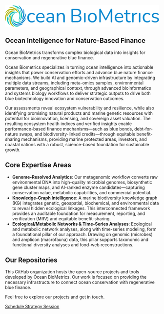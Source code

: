 ![Ocean BioMetrics Logo](imgs/OBM_logo.png)

## Ocean Intelligence for Nature-Based Finance

Ocean BioMetrics transforms complex biological data into insights for conservation and regenerative blue finance.

Ocean Biometrics specializes in turning ocean intelligence into actionable insights that power conservation efforts and advance blue nature finance mechanisms. We build AI and genomic-driven infrastructure by integrating multiple data streams, including meta-omics samples, environmental parameters, and geographical context, through advanced bioinformatics and systems biology workflows to deliver strategic outputs to drive both blue biotechnology innovation and conservation outcomes.

Our assessments reveal ecosystem vulnerability and resilience, while also identifying promising natural products and marine genetic resources with potential for bioinnovation, licensing, and sovereign asset valuation. The resulting ecosystem health indices and verified insights enable performance-based finance mechanisms—such as blue bonds, debt-for-nature swaps, and biodiversity-linked credits—through equitable benefit-sharing mechanisms, providing marine protected areas, investors, and coastal nations with a robust, science-based foundation for sustainable growth.

## Core Expertise Areas

-   **Genome-Resolved Analytics**: Our metagenomic workflow converts raw environmental DNA into high-quality microbial genomes, biosynthetic gene cluster maps, and AI-ranked enzyme candidates—capturing conservation value, metabolic capabilities, and commercial potential.
-   **Knowledge-Graph Intelligence**: A marine biodiversity knowledge graph (KG) integrates genetic, geospatial, biochemical, and environmental data to reveal hidden ecological linkages. This interconnected framework provides an auditable foundation for measurement, reporting, and verification (MRV) and equitable benefit-sharing.
-   **Ecological/Metabolic Networks & Time-Series Analyses**: Ecological and metabolic network analyses, along with time-series modeling, form a foundational pillar of our approach. Drawing on genomic (microbes) and amplicon (macrofauna) data, this pillar supports taxonomic and functional diversity analyses and food-web reconstructions.

## Our Repositories

This GitHub organization hosts the open-source projects and tools developed by Ocean BioMetrics. Our work is focused on providing the necessary infrastructure to connect ocean conservation with regenerative blue finance.

Feel free to explore our projects and get in touch.

[Schedule Strategy Session](https://oceanbiometrics.com/#contact)
